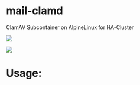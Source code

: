 # mail-clamd
ClamAV Subcontainer on AlpineLinux for HA-Cluster

[![](https://images.microbadger.com/badges/image/amssn/mail-clamd.svg)](https://microbadger.com/images/amssn/mail-clamd "Get your own image badge on microbadger.com")

[![](https://images.microbadger.com/badges/version/amssn/mail-clamd.svg)](https://microbadger.com/images/amssn/mail-clamd "Get your own version badge on microbadger.com")

# Usage:
